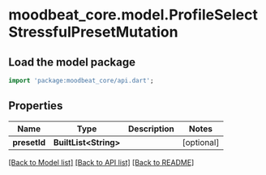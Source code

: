 # moodbeat_core.model.ProfileSelectStressfulPresetMutation

## Load the model package
```dart
import 'package:moodbeat_core/api.dart';
```

## Properties
Name | Type | Description | Notes
------------ | ------------- | ------------- | -------------
**presetId** | **BuiltList&lt;String&gt;** |  | [optional] 

[[Back to Model list]](../README.md#documentation-for-models) [[Back to API list]](../README.md#documentation-for-api-endpoints) [[Back to README]](../README.md)


